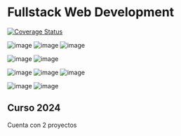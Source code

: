 # Fullstack Web Development

[![Coverage Status](https://coveralls.io/repos/github/vdacun1/fullstack-web-development/badge.svg)](https://coveralls.io/github/vdacun1/fullstack-web-development)

![image](https://img.shields.io/badge/Node%20js-339933?style=for-the-badge&logo=nodedotjs&logoColor=white)
![image](https://img.shields.io/badge/Express%20js-000000?style=for-the-badge&logo=express&logoColor=white)
![image](https://img.shields.io/badge/JavaScript-323330?style=for-the-badge&logo=javascript&logoColor=F7DF1E)

![image](https://img.shields.io/badge/eslint-3A33D1?style=for-the-badge&logo=eslint&logoColor=white)
![image](https://img.shields.io/badge/prettier-1A2C34?style=for-the-badge&logo=prettier&logoColor=F7BA3E)

![image](https://img.shields.io/badge/jest-C21325?style=for-the-badge&logo=jest&logoColor=white)
![image](https://img.shields.io/badge/supertest-000000?style=for-the-badge&logo=testinglibrary&logoColor=white)
![image](https://img.shields.io/badge/coveralls-3F5767?style=for-the-badge&logo=coveralls&logoColor=white)

![image](https://img.shields.io/badge/mongodb-47A248?style=for-the-badge&logo=mongodb&logoColor=white)
![image](https://img.shields.io/badge/redis-CC0000.svg?&style=for-the-badge&logo=redis&logoColor=white)

## Curso 2024

Cuenta con 2 proyectos
